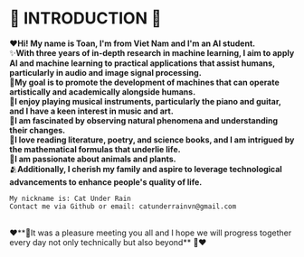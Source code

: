 # :rabbit2: INTRODUCTION :rabbit2:

❤️**Hi! My name is Toan, I'm from Viet Nam and I'm an AI student.**
<br>✨**With three years of in-depth research in machine learning, I aim to apply AI and machine learning to practical applications that assist humans, particularly in audio and image signal processing.**
<br>🔭**My goal is to promote the development of machines that can operate artistically and academically alongside humans.**
<br>🎸**I enjoy playing musical instruments, particularly the piano and guitar, and I have a keen interest in music and art.**
<br>🤔**I am fascinated by observing natural phenomena and understanding their changes.**
<br>📖**I love reading literature, poetry, and science books, and I am intrigued by the mathematical formulas that underlie life.**
<br>🌱**I am passionate about animals and plants.**
<br>🫂**Additionally, I cherish my family and aspire to leverage technological advancements to enhance people's quality of life.**
```
My nickname is: Cat Under Rain
Contact me via Github or email: catunderrainvn@gmail.com
```
<br>❤️**🐇It was a pleasure meeting you all and I hope we will progress together every day not only technically but also beyond** 🐇❤️
